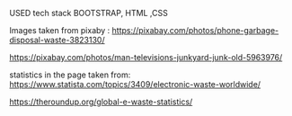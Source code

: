 

USED tech stack
BOOTSTRAP, HTML ,CSS 

Images taken from pixaby :
https://pixabay.com/photos/phone-garbage-disposal-waste-3823130/

https://pixabay.com/photos/man-televisions-junkyard-junk-old-5963976/

statistics in the page taken from:
https://www.statista.com/topics/3409/electronic-waste-worldwide/

https://theroundup.org/global-e-waste-statistics/

